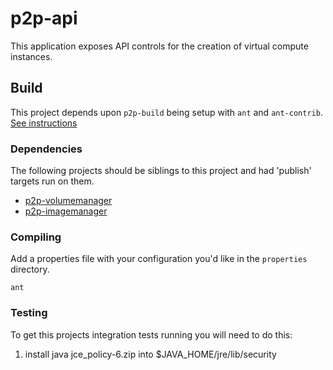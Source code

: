 # p2p-api

This application exposes API controls for the creation of virtual compute instances.

## Build

This project depends upon `p2p-build` being setup with `ant` and `ant-contrib`. [See instructions](http://barnyard.github.io/p2p-build)

### Dependencies

The following projects should be siblings to this project and had 'publish' targets run on them.

- [p2p-volumemanager](http://barnyard.github.io/p2p-volumemanager)
- [p2p-imagemanager](http://barnyard.github.io/p2p-imagemanager)

### Compiling

Add a properties file with your configuration you'd like in the `properties` directory.

    ant

### Testing

To get this projects integration tests running you will need to do this:

1. install java jce_policy-6.zip into $JAVA_HOME/jre/lib/security

